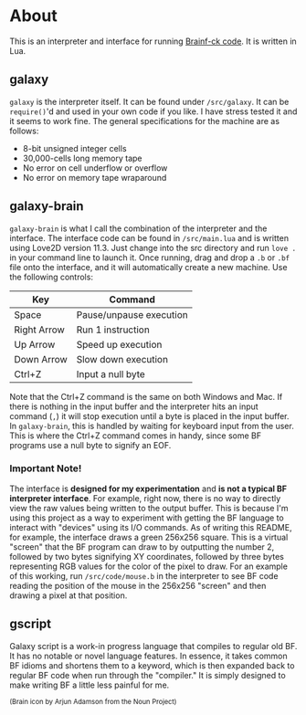 # About
This is an interpreter and interface for running [Brainf-ck code](https://en.wikipedia.org/wiki/Brainfuck). It is written in Lua.

## galaxy
`galaxy` is the interpreter itself. It can be found under `/src/galaxy`. It can be `require()`'d and used in your own code if you like. I have stress tested it and it seems to work fine. The general specifications for the machine are as follows:

- 8-bit unsigned integer cells
- 30,000-cells long memory tape
- No error on cell underflow or overflow
- No error on memory tape wraparound

## galaxy-brain
`galaxy-brain` is what I call the combination of the interpreter and the interface. The interface code can be found in `/src/main.lua` and is written using Love2D version 11.3. Just change into the src directory and run `love .` in your command line to launch it. Once running, drag and drop a `.b` or `.bf` file onto the interface, and it will automatically create a new machine. Use the following controls:

| Key         | Command                 |
| ----------- | ----------------------- |
| Space       | Pause/unpause execution |
| Right Arrow | Run 1 instruction       |
| Up Arrow    | Speed up execution      |
| Down Arrow  | Slow down execution     |
| Ctrl+Z      | Input a null byte       |

Note that the Ctrl+Z command is the same on both Windows and Mac. If there is nothing in the input buffer and the interpreter hits an input command (`,`) it will stop execution until a byte is placed in the input buffer. In `galaxy-brain`, this is handled by waiting for keyboard input from the user. This is where the Ctrl+Z command comes in handy, since some BF programs use a null byte to signify an EOF.

### Important Note!
The interface is **designed for my experimentation** and **is not a typical BF interpreter interface**. For example, right now, there is no way to directly view the raw values being written to the output buffer. This is because I'm using this project as a way to experiment with getting the BF language to interact with "devices" using its I/O commands. As of writing this README, for example, the interface draws a green 256x256 square. This is a virtual "screen" that the BF program can draw to by outputting the number 2, followed by two bytes signifying XY coordinates, followed by three bytes representing RGB values for the color of the pixel to draw. For an example of this working, run `/src/code/mouse.b` in the interpreter to see BF code reading the position of the mouse in the 256x256 "screen" and then drawing a pixel at that position.

## gscript
Galaxy script is a work-in progress language that compiles to regular old BF. It has no notable or novel language features. In essence, it takes common BF idioms and shortens them to a keyword, which is then expanded back to regular BF code when run through the "compiler." It is simply designed to make writing BF a little less painful for me.

<sub>(Brain icon by Arjun Adamson from the Noun Project)</sub>